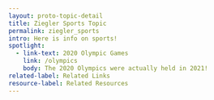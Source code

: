```yaml
---
layout: proto-topic-detail
title: Ziegler Sports Topic
permalink: ziegler_sports
intro: Here is info on sports!
spotlight:
  - link-text: 2020 Olympic Games
    link: /olympics
    body: The 2020 Olympics were actually held in 2021!
related-label: Related Links
resource-label: Related Resources
---
```

